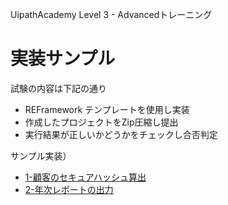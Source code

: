 UipathAcademy Level 3 - Advancedトレーニング

# 実装サンプル

試験の内容は下記の通り

- REFramework テンプレートを使用し実装
- 作成したプロジェクトをZip圧縮し提出
- 実行結果が正しいかどうかをチェックし合否判定

サンプル実装）

- [1-顧客のセキュアハッシュ算出](https://github.com/miyag/Uipath_Academy/tree/master/AdvancedTraining/AdvancedTraining_1_CalculateClientSecurityHash)
- [2-年次レポートの出力](https://github.com/miyag/Uipath_Academy/tree/master/AdvancedTraining/AdvancedTraining_2_GenerateYearlyReport)







